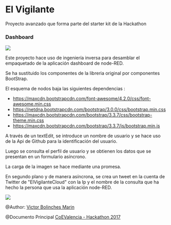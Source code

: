 # El Vigilante
Proyecto avanzado que forma parte del starter kit de la Hackathon

### Dashboard

![](https://github.com/vicboma1/ElVigilanteBluemix/blob/master/assets/_vigilante.gif)

Este proyecto hace uso de ingeniería inversa para desamblar el empaquetado de la aplicación dashboard de node-RED.

Se ha sustituido los componentes de la libreria original por componentes BootStrap.

El esquema de nodos baja las siguientes dependencias :

* https://maxcdn.bootstrapcdn.com/font-awesome/4.2.0/css/font-awesome.min.css
* https://netdna.bootstrapcdn.com/bootstrap/3.0.0/css/bootstrap.min.css
* https://maxcdn.bootstrapcdn.com/bootstrap/3.3.7/css/bootstrap-theme.min.css
* https://maxcdn.bootstrapcdn.com/bootstrap/3.3.7/js/bootstrap.min.js

A través de un textEdit, se introduce un nombre de usuario y se hace uso de la Api de Github para la identificación del usuario.

Luego se consulta el perfil de usuario y se obtienen los datos que se presentan en un formulario asíncrono.

La carga de la imagen se hace mediante una promesa.

En segundo plano y de manera asíncrona, se crea un tweet en la cuenta de Twitter de "ElVigilanteCloud" con la Ip y el nombre de la consulta que ha hecho la persona que usa la aplicación node-RED.

![](https://github.com/vicboma1/ElVigilanteBluemix/blob/master/assets/vigilante.png)


@Author: [Victor Bolinches Marin](https://github.com/vicboma1)  

@Documento Principal  [CoEValencia - Hackathon 2017](https://github.com/CoEValencia/Hackathon_2017)

